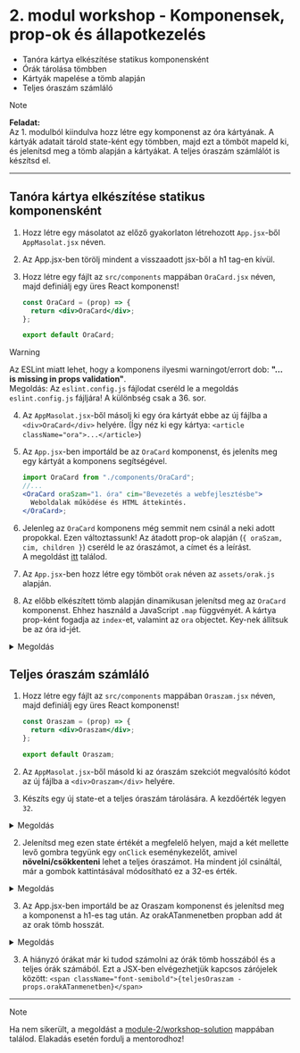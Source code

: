 # 2. modul workshop - Komponensek, prop-ok és állapotkezelés

- Tanóra kártya elkészítése statikus komponensként
- Órák tárolása tömbben
- Kártyák mapelése a tömb alapján
- Teljes óraszám számláló

> [!NOTE]  
> **Feladat:**  
> Az 1. modulból kiindulva hozz létre egy komponenst az óra kártyának. A kártyák adatait tárold state-ként egy tömbben, majd ezt a tömböt mapeld ki, és jelenítsd meg a tömb alapján a kártyákat. A teljes óraszám számlálót is készítsd el.

<hr />

## Tanóra kártya elkészítése statikus komponensként

1. Hozz létre egy másolatot az előző gyakorlaton létrehozott `App.jsx`-ből `AppMasolat.jsx` néven.
2. Az App.jsx-ben törölj mindent a visszaadott jsx-ből a h1 tag-en kívül.
3. Hozz létre egy fájlt az `src/components` mappában `OraCard.jsx` néven, majd definiálj egy üres React komponenst!

   ```jsx
   const OraCard = (prop) => {
     return <div>OraCard</div>;
   };

   export default OraCard;
   ```

> [!WARNING]  
> Az ESLint miatt lehet, hogy a komponens ilyesmi warningot/errort dob: **"... is missing in props validation"**.  
> Megoldás: Az `eslint.config.js` fájlodat cseréld le a megoldás `eslint.config.js` fájljára! A különbség csak a 36. sor.

4. Az `AppMasolat.jsx`-ből másolj ki egy óra kártyát ebbe az új fájlba a `<div>OraCard</div>` helyére. (Így néz ki egy kártya: `<article className="ora">...</article>`)

5. Az `App.jsx`-ben importáld be az `OraCard` komponenst, és jeleníts meg egy kártyát a komponens segítségével.

   ```jsx
   import OraCard from "./components/OraCard";
   //...
   <OraCard oraSzam="1. óra" cim="Bevezetés a webfejlesztésbe">
     Weboldalak működése és HTML áttekintés.
   </OraCard>;
   ```

6. Jelenleg az `OraCard` komponens még semmit nem csinál a neki adott propokkal. Ezen változtassunk! Az átadott prop-ok alapján (`{ oraSzam, cim, children }`) cseréld le az óraszámot, a címet és a leírást.  
   A megoldást [itt](./workshop-solution/src/components/OraCard.jsx) találod.

7. Az `App.jsx`-ben hozz létre egy tömböt `orak` néven az `assets/orak.js` alapján.

8. Az előbb elkészített tömb alapján dinamikusan jelenítsd meg az `OraCard` komponenst. Ehhez használd a JavaScript `.map` függvényét. A kártya prop-ként fogadja az `index`-et, valamint az `ora` objectet. Key-nek állítsuk be az óra id-jét.

<details>
<summary>Megoldás</summary>

```jsx
<section className="ora-grid">
  {orak.map((ora) => (
    <OraCard key={ora.oraSzam} oraSzam={`${ora.oraSzam}. óra`} cim={ora.cim}>
      {ora.leiras}
    </OraCard>
  ))}
</section>
```

</details>

## Teljes óraszám számláló

1. Hozz létre egy fájlt az `src/components` mappában `Oraszam.jsx` néven, majd definiálj egy üres React komponenst!

   ```jsx
   const Oraszam = (prop) => {
     return <div>Oraszam</div>;
   };

   export default Oraszam;
   ```

2. Az `AppMasolat.jsx`-ből másold ki az óraszám szekciót megvalósító kódot az új fájlba a `<div>Oraszam</div>` helyére.

3. Készíts egy új state-et a teljes óraszám tárolására. A kezdőérték legyen `32`.

<details>
<summary>Megoldás</summary>

```jsx
const [teljesOraszam, setTeljesOraszam] = useState(32);
```

</details>

2. Jelenítsd meg ezen state értékét a megfelelő helyen, majd a két mellette levő gombra tegyünk egy `onClick` eseménykezelőt, amivel **növelni/csökkenteni** lehet a teljes óraszámot. Ha mindent jól csináltál, már a gombok kattintásával módosítható ez a 32-es érték.

<details>
<summary>Megoldás</summary>

```jsx
<button className="icon-button" onClick={() => setTeljesOraszam(prev => prev + 1)}>+</button>
<span className="font-semibold">{teljesOraszam}</span>
<button className="icon-button" onClick={() => setTeljesOraszam(prev => Math.max(prev - 1, 0))}>-</button>
```

</details>

3. Az App.jsx-ben importáld be az Oraszam komponenst és jelenítsd meg a komponenst a h1-es tag után. Az orakATanmenetben propban add át az orak tömb hosszát.

<details>
<summary>Megoldás</summary>

```jsx
<Oraszam orakATanmenetben={orak.length} />
```

</details>

3. A hiányzó órákat már ki tudod számolni az órák tömb hosszából és a teljes órák számából. Ezt a JSX-ben elvégezhetjük kapcsos zárójelek között: `<span className="font-semibold">{teljesOraszam - props.orakATanmenetben}</span>`

<hr />

> [!NOTE]  
> Ha nem sikerült, a megoldást a [module-2/workshop-solution](./workshop-solution/) mappában találod.
> Elakadás esetén fordulj a mentorodhoz!

